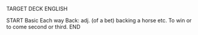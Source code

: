 TARGET DECK
ENGLISH

START
Basic
Each way
Back: adj. (of a bet) backing a horse etc. To win or to come second or third.
END
